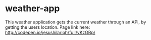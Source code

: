 # weather-app
This weather application gets the current weather through an API, by getting the users location. Page link here: http://codepen.io/jesushilarioh/full/vKzGBp/
